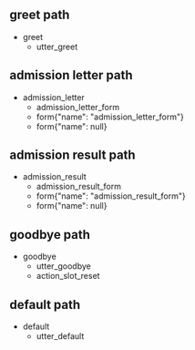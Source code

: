 ## greet path
* greet
  - utter_greet

## admission letter path
* admission_letter
  - admission_letter_form
  - form{"name": "admission_letter_form"}
  - form{"name": null}

## admission result path
* admission_result
  - admission_result_form
  - form{"name": "admission_result_form"}
  - form{"name": null}

## goodbye path
* goodbye
  - utter_goodbye
  - action_slot_reset

## default path
* default
  - utter_default
